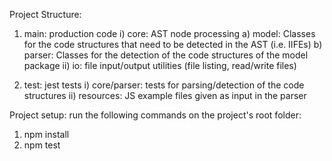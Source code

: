 Project Structure:

1) main: production code
    i) core: AST node processing
        a) model: Classes for the code structures that need to be detected in the AST (i.e. IIFEs)
        b) parser: Classes for the detection of the code structures of the model package
    ii) io: file input/output utilities (file listing, read/write files)

2) test: jest tests
    i) core/parser: tests for parsing/detection of the code structures
    ii) resources: JS example files given as input in the parser


Project setup: run the following commands on the project's root folder:
1) npm install
2) npm test